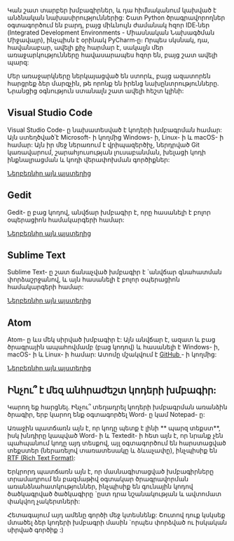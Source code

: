 Կան շատ տարբեր խմբագիրներ, և դա հիմնականում կախված է անձնական նախասիրություններից: Շատ Python ծրագրավորողներ օգտագործում են բարդ, բայց միևնույն ժամանակ հզոր IDE֊ներ (Integrated Development Environments - Միասնական Նախագծման Միջավայր), ինչպիսն է օրինակ PyCharm֊ը։ Որպես սկսնակ, դա, հավանաբար, ավելի քիչ հարմար է, սակալյն մեր առաջարկությունները հավասարապես հզոր են, բայց շատ ավելի պարզ:

Մեր առաջարկները ներկայացված են ստորև, բայց ազատորեն հարցրեք ձեր մարզչին, թե որոնք են իրենց նախընտրությունները. Նրանցից օգնություն ստանալն շատ ավելի հեշտ կլինի:

## Visual Studio Code

Visual Studio Code- ը նախատեսված է կոդերի խմբագրման համար: Այն ստեղծված՝է Microsoft- ի կողմից Windows- ի, Linux- ի և macOS- ի համար: Այն իր մեջ ներառում է վրիպազերծիչ, ներդրված Git կառավարում, շարահյուսության լուսաբանման, խելացի կոդի ինքնալրացման և կոդի վերափոխման գործիքներ:

[Ներբեռնիր այն այստեղից](https://code.visualstudio.com/)

## Gedit

Gedit- ը բաց կոդով, անվճար խմբագիր է, որը հասանելի է բոլոր օպերացիոն համակարգերի համար:

[Ներբեռնիր այն այստեղից](https://wiki.gnome.org/Apps/Gedit#Download)

## Sublime Text

Sublime Text- ը շատ ճանաչված խմբագիր է `անվճար գնահատման փորձաշրջանով, և այն հասանելի է բոլոր օպերացիոն համակարգերի համար:

[Ներբեռնիր այն այստեղից](https://www.sublimetext.com/)

## Atom

Atom- ը ևս մեկ սիրված խմբագիր է: Այն անվճար է, ազատ և բաց ծրագրային ապահովմամբ (բաց կոդով) և հասանելի է Windows- ի, macOS- ի և Linux- ի համար: Ատոմը մշակվում է [ GitHub ](https://github.com/) - ի կողմից:

[Ներբեռնիր այն այստեղից](https://atom.io/)

## Ինչու՞ է մեզ անհրաժեշտ կոդերի խմբագիր:

Կարող եք հարցնել. Ինչու՞ տեղադրել կոդերի խմբագրման առանձին ծրագիր, երբ կարող ենք օգտագործել Word- ը կամ Notepad- ը:

Առաջին պատճառն այն է, որ կոդը պետք է լինի ** պարզ տեքստ**, իսկ խնդիրը կապված Word- ի և Textedit- ի հետ այն է, որ նրանք չեն պահպանում կոդը այդ տեսքով, այլ օգտագործում են հարստացված տեքստեր (ներառելով տառատեսակը և ձևաչափը), ինչպիսիք են [RTF (Rich Text Format)](https://en.wikipedia.org/wiki/Rich_Text_Format):

Երկրորդ պատճառն այն է, որ մասնագիտացված խմբագիրները տրամադրում են բազմաթիվ օգտակար ծրագրավորման առանձնահատկություններ, ինչպիսիք են գունային կոդով ծածկագրված ծածկագիրը `ըստ դրա նշանակության և ավտոմատ փակվող չակերտների:

Հետագայում այդ ամենը գործի մեջ կտեսնենք: Շուտով դուք կսկսեք մտածել ձեր կոդերի խմբագրի մասին `որպես փորձված ու իսկական սիրված գործիք :)
